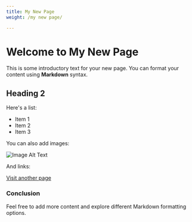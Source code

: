 ```yaml
---
title: My New Page
weight: /my new page/

---
```


# Welcome to My New Page

This is some introductory text for your new page. You can format your content using **Markdown** syntax.

## Heading 2

Here's a list:

- Item 1
- Item 2
- Item 3

You can also add images:

![Image Alt Text](/path/to/your/image.jpg)

And links:

[Visit another page](/another-page)

### Conclusion

Feel free to add more content and explore different Markdown formatting options.
